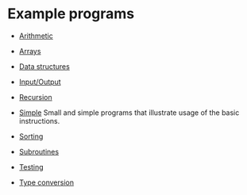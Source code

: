 # Example programs

* [Arithmetic](Arithmetic/index.html)

* [Arrays](Arrays/index.html)

* [Data structures](DataStructures/index.html)

* [Input/Output](IO/index.html)

* [Recursion](Recursion/index.html)

* [Simple](Simple/index.html)  Small and simple programs that
  illustrate usage of the basic instructions.

* [Sorting](Sorting/index.html)

* [Subroutines](Subroutines/index.html)

* [Testing](Testing/index.html)

* [Type conversion](TypeConversion/index.html)

